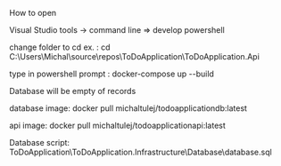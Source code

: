 How to open

Visual Studio
tools -> command line => develop powershell

change folder to cd ex. : cd C:\Users\Michal\source\repos\ToDoApplication\ToDoApplication.Api

type in powershell prompt : docker-compose up --build

Database will be empty of records

database image: docker pull michaltulej/todoapplicationdb:latest




api image:      docker pull michaltulej/todoapplicationapi:latest




Database script: ToDoApplication\ToDoApplication.Infrastructure\Database\database.sql








